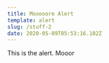 ```yaml
---
title: Mooooore Alert
template: alert
slug: /stuff-2
date: 2020-05-09T05:53:16.102Z
---
```

This is the alert. Mooor